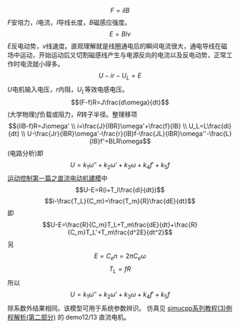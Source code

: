﻿$$F=ilB$$  $F$安培力，$i$电流，$l$导线长度，$B$磁感应强度。
$$E=Blv$$  $E$反电动势，$v$线速度。直观理解就是线圈通电后的瞬间电流很大，通电导线在磁场中运动，开始运动后又切割磁感线产生与电源反向的电流以及反电动势，正常工作时电流就小得多。
$$U-ir-U_L=E$$  $U$电机输入电压，$r$内阻，$U_L$等效电感电压。
$$(F-f)R=J\frac{d\omega}{dt}$$  (大学物理)$f$负载或阻力，$R$转子半径。整理移项
$$(ilB-f)R=J\omega' \\
i=\frac{J}{lBR}\omega'+\frac{f}{lB} \\
U_L=L\frac{di}{dt} \\
U-\frac{Jr}{lBR}\omega'-\frac{r}{lB}f-\frac{JL}{lBR}\omega''-\frac{L}{lB}f'=BLR\omega$$
(电路分析)即$$U=k_1\omega''+k_2\omega'+k_3\omega+k_4f'+k_5f$$
[运动控制第一篇之直流电动机建模](https://blog.csdn.net/qq_17525633/article/details/103722184)中$$U-E=R(i+T_l\frac{di}{dt})$$$$i-\frac{T_L}{C_m}=\frac{T_m}{R}\frac{dE}{dt}$$即$$U-E=\frac{R}{C_m}T_L+T_m\frac{dE}{dt}+\frac{R}{C_m}T_L'+T_m\frac{d^2E}{dt^2}$$另$$E=C_en=2\pi C_e\omega$$$$T_L=fR$$所以$$U=k_1\omega''+k_2\omega'+k_3\omega+k_4f'+k_5f$$除系数外结果相同。该模型可用于系统参数辨识。
仿真见 [simucpp系列教程(3)例程解析(第二部分)](https://blog.csdn.net/qq_34288751/article/details/121112003#test1213__59) 的 demo12/13 直流电机。

